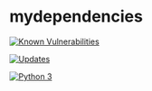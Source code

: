 # mydependencies

            
<a href="https://snyk.io/test/github/jhancia/mydependencies"><img src="https://snyk.io/test/github/jhancia/mydependencies/badge.svg" alt="Known Vulnerabilities" data-canonical-src="https://snyk.io/test/github/jhancia/mydependencies" style="max-width:100%;"></a>

<a href="https://pyup.io/repos/github/jhancia/mydependencies/"><img src="https://pyup.io/repos/github/jhancia/mydependencies/shield.svg" alt="Updates" /></a>

<a href="https://pyup.io/repos/github/jhancia/mydependencies/"><img src="https://pyup.io/repos/github/jhancia/mydependencies/shield.svg" alt="Python 3" /></a>
